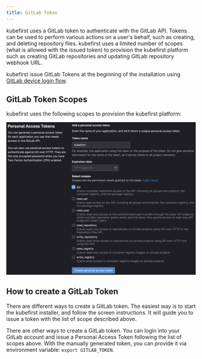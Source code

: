 ```yaml
---
title: GitLab Token
---
```


kubefirst uses a GitLab token to authenticate with the GitLab API. Tokens can be used to perform various actions on a user's behalf, such as creating, and deleting repository files. kubefirst uses a limited number of scopes (what is allowed with the issued token) to provision the kubefirst platform such as creating GitLab repositories and updating GitLab repository webhook URL.

kubefirst issue GitLab Tokens at the beginning of the installation using [GitLab device login flow](https://docs.gitlab.com/ee/api/oauth2.html).

## GitLab Token Scopes

kubefirst uses the following scopes to provision the kubefirst platform:

![GitHub Token Scopes](../img/common/gitlab/scopes.png)

## How to create a GitLab Token

There are different ways to create a GitLab token. The easiest way is to start the kubefirst installer, and follow the screen instructions. It will guide you to issue a token with the list of scope described above.

There are other ways to create a GitLab token. You can login into your GitLab account and issue a Personal Access Token following the list of scopes above. With the manually generated token, you can provide it via environment variable: `export GITLAB_TOKEN`.
